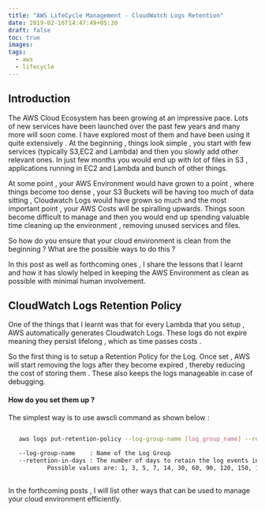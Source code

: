 ```yaml
---
title: "AWS LifeCycle Management - CloudWatch Logs Retention"
date: 2019-02-16T14:47:49+05:30
draft: false
toc: true
images:
tags: 
  - aws
  - lifecycle
---
```


Introduction
------------

The AWS Cloud Ecosystem has been growing at an impressive pace. Lots of new services have been launched over the past few years and many more will soon come. I have explored most of them and have been using it quite extensively . At the beginning , things look simple , you start with few services (typically S3,EC2 and Lambda) and then you slowly add other relevant ones. In just few months you would end up with lot of files in S3 , applications running in EC2 and Lambda and bunch of other things. 

At some point , your AWS Environment would have grown to a point , where things become too dense , your S3 Buckets will be having too much of data sitting , Cloudwatch Logs would have grown so much and the most important point , your AWS Costs will be spiralling upwards. Things soon become difficult to manage and then you would end up spending valuable time cleaning up the environment , removing unused services and files. 

So how do you ensure that your cloud environment is clean from the beginning ? What are the possible ways to do this ? 

In this post as well as forthcoming ones , I share the lessons that I learnt and how it has slowly helped in keeping the AWS Environment as clean as possible with minimal human involvement. 

CloudWatch Logs Retention Policy
--------------------------------

One of the things that I learnt was that for every Lambda that you setup , AWS automatically generates Cloudwatch Logs. These logs do not expire meaning they persist lifelong , which as time passes costs . 

So the first thing is to setup a Retention Policy for the Log. Once set , AWS will start removing the logs after they become expired , thereby reducing the cost of storing them . These also keeps the logs manageable in case of debugging. 

#### How do you set them up ? 

The simplest way is to use awscli command as shown below : 

```bash
   
   aws logs put-retention-policy --log-group-name [log_group_name] --retention-in-days [no_of_days]

   --log-group-name    : Name of the Log Group 
   --retention-in-days : The number of days to retain the log events in the specified log group. 
           Possible values are: 1, 3, 5, 7, 14, 30, 60, 90, 120, 150, 180, 365, 400, 545, 731, 1827, and 3653. 
   
```

In the forthcoming posts , I will list other ways that can be used to manage your cloud environment efficiently. 


